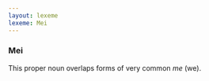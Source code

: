 ```yaml
---
layout: lexeme
lexeme: Mei
---
```


###  Mei 
This proper noun overlaps forms of very common *me* (we).

